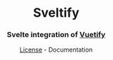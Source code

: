 <div align=center>
  <h1>Sveltify</h1>
  <h3>Svelte integration of <a href="https://github.com/vuetifyjs/vuetify">Vuetify</a></h3>
  <a href="LICENSE">License</a> - Documentation
</div>
